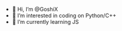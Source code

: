 - 👋 Hi, I’m @GoshiX
- 👀 I’m interested in coding on Python/C++
- 🌱 I’m currently learning JS

<!---
GoshiX/GoshiX is a ✨ special ✨ repository because its `README.md` (this file) appears on your GitHub profile.
You can click the Preview link to take a look at your changes.
--->

